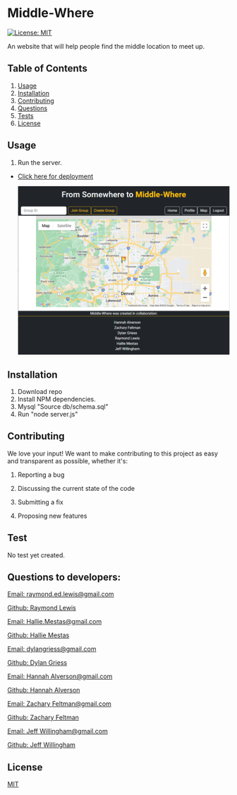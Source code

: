 # Middle-Where

[![License: MIT](https://img.shields.io/badge/License-MIT-yellow.svg)](https://opensource.org/licenses/MIT)

An website that will help people find the middle location to meet up.

## Table of Contents

1.  [Usage](#Usage)
2.  [Installation](#Installation)
3.  [Contributing](#Contributing)
4.  [Questions](#Questions)
5.  [Tests](#Tests)
6.  [License](#License)

## Usage

1.  Run the server.

- <a href='https://l1keafox.github.io/Middle-Where/'  target="_blank"> Click here for deployment </a>

  ![Website](readme.PNG)

## Installation

1. Download repo
2. Install NPM dependencies.
3. Mysql "Source db/schema.sql"
4. Run "node server.js"

## Contributing

We love your input! We want to make contributing to this project as easy and transparent as possible, whether it's:

1.  Reporting a bug

2.  Discussing the current state of the code

3.  Submitting a fix

4.  Proposing new features

## Test

No test yet created.

## Questions to developers:

<a href="mailto: raymond.ed.lewis@gmail.com">Email: raymond.ed.lewis@gmail.com</a>

<a href='https://github.com/l1keafox'>Github: Raymond Lewis</a>

<a href="mailto: raymond.ed.lewis@gmail.com">Email: Hallie.Mestas@gmail.com</a>

<a href='https://github.com/l1keafox'>Github: Hallie Mestas</a>

<a href="mailto: dylangriess@gmail.com">Email: dylangriess@gmail.com</a>

<a href='https://github.com/dylangriess'>Github: Dylan Griess</a>

<a href="mailto: raymond.ed.lewis@gmail.com">Email: Hannah Alverson@gmail.com</a>

<a href='https://github.com/l1keafox'>Github: Hannah Alverson</a>

<a href="mailto: raymond.ed.lewis@gmail.com">Email: Zachary Feltman@gmail.com</a>

<a href='https://github.com/l1keafox'>Github: Zachary Feltman</a>

<a href="mailto: raymond.ed.lewis@gmail.com">Email: Jeff Willingham@gmail.com</a>

<a href='https://github.com/l1keafox'>Github: Jeff Willingham</a>

## License

[MIT](https://choosealicense.com/licenses/mit/)
